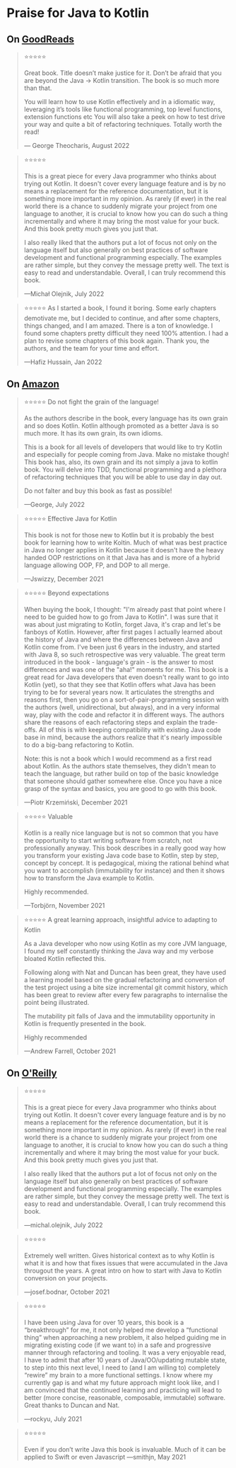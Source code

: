 # Praise for Java to Kotlin 


## On [GoodReads](https://www.goodreads.com/book/show/58153478-java-to-kotlin)

> ⭐️⭐️⭐️⭐️⭐️ 
> 
> Great book. Title doesn’t make justice for it. Don’t be afraid that you are beyond the Java -> Kotlin transition. The book is so much more than that.
>
> You will learn how to use Kotlin effectively and in a idiomatic way, leveraging it’s tools like functional programming, top level functions, extension functions etc
> You will also take a peek on how to test drive your way and quite a bit of refactoring techniques.
> Totally worth the read!
>
> — George Theocharis, August 2022


> ⭐️⭐️⭐️⭐️⭐️ 
> 
> This is a great piece for every Java programmer who thinks about trying out Kotlin. It doesn't cover every language feature and is by no means a replacement for the reference documentation, but it is something more important in my opinion. As rarely (if ever) in the real world there is a chance to suddenly migrate your project from one language to another, it is crucial to know how you can do such a thing incrementally and where it may bring the most value for your buck. And this book pretty much gives you just that.
> 
> I also really liked that the authors put a lot of focus not only on the language itself but also generally on best practices of software development and functional programming especially. The examples are rather simple, but they convey the message pretty well. The text is easy to read and understandable. Overall, I can truly recommend this book.
> 
> —Michał Olejnik, July 2022


> ⭐️⭐️⭐️⭐️⭐️ 
> As I started a book, I found it boring. Some early chapters demotivate me, but I decided to continue, and after some chapters, things changed, and I am amazed. There is a ton of knowledge. I found some chapters pretty difficult they need 100% attention. I had a plan to revise some chapters of this book again. Thank you, the authors, and the team for your time and effort. 
> 
> —Hafiz Hussain, Jan 2022


## On [Amazon](https://www.amazon.com/Java-Kotlin-Duncan-McGregor-ebook/product-reviews/B09CT5KZLM/ref=cm_cr_dp_d_show_all_btm?ie=UTF8&reviewerType=all_reviews)

> ⭐️⭐️⭐️⭐️⭐️ Do not fight the grain of the language!
>
> As the authors describe in the book, every language has its own grain and so does Kotlin. Kotlin although promoted as a better Java is so much more. It has its own grain, its own idioms.
>
> This is a book for all levels of developers that would like to try Kotlin and especially for people coming from Java.
> Make no mistake though! This book has, also, its own grain and its not simply a java to kotlin book. You will delve into TDD, functional programming and a plethora of refactoring techniques that you will be able to use day in day out.
>
> Do not falter and buy this book as fast as possible!
>
> —George, July 2022


> ⭐️⭐️⭐️⭐️⭐️ Effective Java for Kotlin
>
> This book is not for those new to Kotlin but it is probably the best book for learning how to write Koltin. Much of what was best practice in Java no longer applies in Kotlin because it doesn't have the heavy handed OOP restrictions on it that Java has and is more of a hybrid language allowing OOP, FP, and DOP to all merge. 
>
> —Jswizzy, December 2021


> ⭐️⭐️⭐️⭐️⭐️ Beyond expectations
> 
> When buying the book, I thought: "I'm already past that point where I need to be guided how to go from Java to Kotlin". I was sure that it was about just migrating to Kotlin, forget Java, it's crap and let's be fanboys of Kotlin. However, after first pages I actually learned about the history of Java and where the differences between Java and Kotlin come from. I've been just 6 years in the industry, and started with Java 8, so such retrospective was very valuable. The great term introduced in the book - language's grain - is the answer to most differences and was one of the "aha!" moments for me. This book is a great read for Java developers that even doesn't really want to go into Kotlin (yet), so that they see that Kotlin offers what Java has been trying to be for several years now. It articulates the strengths and reasons first, then you go on a sort-of-pair-programming session with the authors (well, unidirectional, but always), and in a very informal way, play with the code and refactor it in different ways. The authors share the reasons of each refactoring steps and explain the trade-offs. All of this is with keeping compatibility with existing Java code base in mind, because the authors realize that it's nearly impossible to do a big-bang refactoring to Kotlin.
> 
> Note: this is not a book which I would recommend as a first read about Kotlin. As the authors state themselves, they didn't mean to teach the language, but rather build on top of the basic knowledge that someone should gather somewhere else. Once you have a nice grasp of the syntax and basics, you are good to go with this book. 
> 
> —Piotr Krzemiński, December 2021


> ⭐️⭐️⭐️⭐️⭐️ Valuable
> 
> Kotlin is a really nice language but is not so common that you have the opportunity to start writing software from scratch, not professionally anyway. This book describes in a really good way how you transform your existing Java code base to Kotlin, step by step, concept by concept. It is pedagogical, mixing the rational behind what you want to accomplish (immutability for instance) and then it shows how to transform the Java example to Kotlin.
> 
> Highly recommended.
> 
> —Torbjörn, November 2021


> ⭐️⭐️⭐️⭐️⭐️ A great learning approach, insightful advice to adapting to Kotlin
>
> As a Java developer who now using Kotlin as my core JVM language, I found my self constantly thinking the Java way and my verbose bloated Kotlin reflected this.
>
> Following along with Nat and Duncan has been great, they have used a learning model based on the gradual refactoring and conversion of the test project using a bite size incremental git commit history, which has been great to review after every few paragraphs to internalise the point being illustrated.
>
> The mutability pit falls of Java and the immutability opportunity in Kotlin is frequently presented in the book.
>
> Highly recommended 
> 
> —Andrew Farrell, October 2021


## On [O'Reilly](https://learning.oreilly.com/library/view/java-to-kotlin/9781492082262/)


> ⭐️⭐️⭐️⭐️⭐️
>
> This is a great piece for every Java programmer who thinks about trying out Kotlin. It doesn't cover every language feature and is by no means a replacement for the reference documentation, but it is something more important in my opinion. As rarely (if ever) in the real world there is a chance to suddenly migrate your project from one language to another, it is crucial to know how you can do such a thing incrementally and where it may bring the most value for your buck. And this book pretty much gives you just that.
>
>I also really liked that the authors put a lot of focus not only on the language itself but also generally on best practices of software development and functional programming especially. The examples are rather simple, but they convey the message pretty well. The text is easy to read and understandable. Overall, I can truly recommend this book.
>
> —michal.olejnik, July 2022


> ⭐️⭐️⭐️⭐️⭐️
> 
> Extremely well written. Gives historical context as to why Kotlin is what it is and how that fixes issues that were accumulated in the Java througout the years. A great intro on how to start with Java to Kotlin conversion on your projects.
> 
> —josef.bodnar, October 2021


> ⭐️⭐️⭐️⭐️⭐️
> 
> I have been using Java for over 10 years, this book is a “breakthrough” for me, it not only helped me develop a “functional thing” when approaching a new problem, it also helped guiding me in migrating existing code (if we want to) in a safe and progressive manner through refactoring and tooling. It was a very enjoyable read, I have to admit that after 10 years of Java/OO/updating mutable state, to step into this next level, I need to (and I am willing to) completely “rewire” my brain to a more functional settings. I know where my currently gap is and what my future approach might look like, and I am convinced that the continued learning and practicing will lead to better (more concise, reasonable, composable, immutable) software. Great thanks to Duncan and Nat.
> 
> —rockyu, July 2021


> ⭐️⭐️⭐️⭐️⭐️
> 
> Even if you don’t write Java this book is invaluable. Much of it can be applied to Swift or even Javascript
> —smithjn, May 2021









